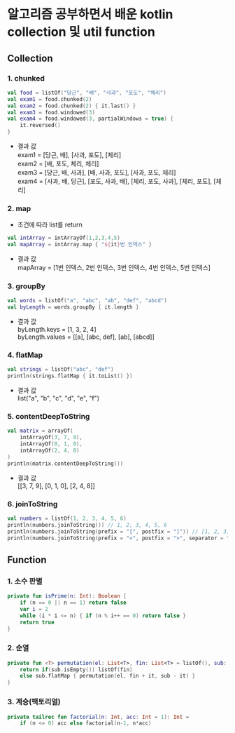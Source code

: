 # 알고리즘 공부하면서 배운 kotlin collection 및 util function

## Collection

### 1. chunked
``` kotlin
val food = listOf("당근", "배", "사과", "포도", "체리")
val exam1 = food.chunked(2)
val exam2 = food.chunked(2) { it.last() }
val exam3 = food.windowed(3)
val exam4 = food.windowed(3, partialWindows = true) {
    it.reversed()
}
```
 - 결과 값  
exam1 = [당근, 배], [사과, 포도], [체리]  
exam2 = [배, 포도, 체리, 체리]  
exam3 = [당근, 배, 사과], [배, 사과, 포도], [사과, 포도, 체리]  
exam4 = [사과, 배, 당근], [포도, 사과, 배], [체리, 포도, 사과], [체리, 포도], [체리]  

### 2. map
 - 조건에 따라 list를 return 
``` kotlin
val intArray = intArrayOf(1,2,3,4,5)
val mapArray = intArray.map { "${it}번 인덱스" }
```
 - 결과 값  
mapArray = [1번 인덱스, 2번 인덱스, 3번 인덱스, 4번 인덱스, 5번 인덱스]

### 3. groupBy
``` kotlin
val words = listOf("a", "abc", "ab", "def", "abcd")
val byLength = words.groupBy { it.length }
```
 - 결과 값  
byLength.keys = [1, 3, 2, 4]  
byLength.values = [[a], [abc, def], [ab], [abcd]]

### 4. flatMap
``` kotlin
val strings = listOf("abc", "def")
println(strings.flatMap { it.toList() })
```
 - 결과 값  
 list("a", "b", "c", "d", "e", "f")

### 5. contentDeepToString 
``` kotlin
val matrix = arrayOf(
    intArrayOf(3, 7, 9),
    intArrayOf(0, 1, 0),
    intArrayOf(2, 4, 8)
)
println(matrix.contentDeepToString())
```
 - 결과 값  
 [[3, 7, 9], [0, 1, 0], [2, 4, 8]]  

### 6. joinToString
``` kotlin
val numbers = listOf(1, 2, 3, 4, 5, 6)
println(numbers.joinToString()) // 1, 2, 3, 4, 5, 6
println(numbers.joinToString(prefix = "[", postfix = "]")) // [1, 2, 3, 4, 5, 6]
println(numbers.joinToString(prefix = "<", postfix = ">", separator = "•")) // <1•2•3•4•5•6>
```
 
## Function
### 1. 소수 판별
``` kotlin
private fun isPrime(n: Int): Boolean {
    if (n == 0 || n == 1) return false
    var i = 2
    while (i * i <= n) { if (n % i++ == 0) return false }
    return true
}
```

### 2. 순열
``` kotlin
private fun <T> permutation(el: List<T>, fin: List<T> = listOf(), sub: List<T> = el ): List<List<T>> {
    return if(sub.isEmpty()) listOf(fin)
    else sub.flatMap { permutation(el, fin + it, sub - it) }
}
```

### 3. 계승(팩토리얼)
``` kotlin
private tailrec fun factorial(n: Int, acc: Int = 1): Int =
    if (n <= 0) acc else factorial(n-1, n*acc)
```

